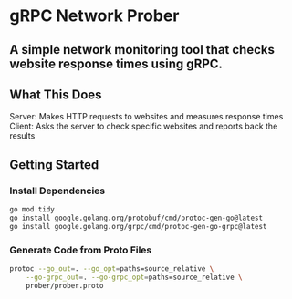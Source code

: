 # gRPC Network Prober
A simple network monitoring tool that checks website response times using gRPC.
---
## What This Does
Server: Makes HTTP requests to websites and measures response times
Client: Asks the server to check specific websites and reports back the results

## Getting Started
### Install Dependencies

```bash
go mod tidy
go install google.golang.org/protobuf/cmd/protoc-gen-go@latest
go install google.golang.org/grpc/cmd/protoc-gen-go-grpc@latest
```
### Generate Code from Proto Files
```bash
protoc --go_out=. --go_opt=paths=source_relative \
    --go-grpc_out=. --go-grpc_opt=paths=source_relative \
    prober/prober.proto
``` 
